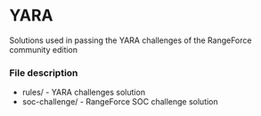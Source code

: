 # YARA 
Solutions used in passing the YARA challenges of the RangeForce community edition

### File description

* rules/ - YARA challenges solution
* soc-challenge/ - RangeForce SOC challenge solution
